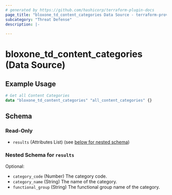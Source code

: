 ```yaml
---
# generated by https://github.com/hashicorp/terraform-plugin-docs
page_title: "bloxone_td_content_categories Data Source - terraform-provider-bloxone"
subcategory: "Threat Defense"
description: |-
  
---
```


# bloxone_td_content_categories (Data Source)



## Example Usage

```terraform
# Get all Content Categories
data "bloxone_td_content_categories" "all_content_categories" {}
```

<!-- schema generated by tfplugindocs -->
## Schema

### Read-Only

- `results` (Attributes List) (see [below for nested schema](#nestedatt--results))

<a id="nestedatt--results"></a>
### Nested Schema for `results`

Optional:

- `category_code` (Number) The category code.
- `category_name` (String) The name of the category.
- `functional_group` (String) The functional group name of the category.
